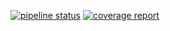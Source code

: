 [![pipeline status](https://git.redmic.net/redmic-server/exceptions/badges/dev/pipeline.svg)](https://git.redmic.net/redmic-server/exceptions/commits/dev) [![coverage report](https://git.redmic.net/redmic-server/exceptions/badges/dev/coverage.svg)](https://git.redmic.net/redmic-server/exceptions/commits/dev)